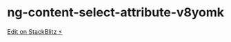 # ng-content-select-attribute-v8yomk

[Edit on StackBlitz ⚡️](https://stackblitz.com/edit/ng-content-select-attribute-v8yomk)